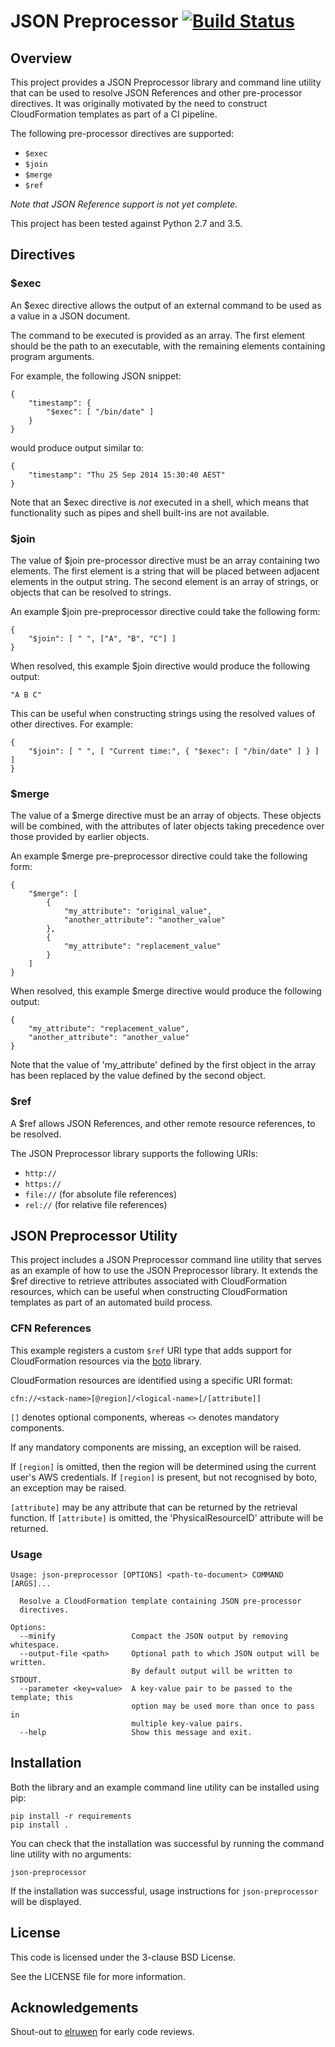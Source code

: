 # JSON Preprocessor [![Build Status](https://travis-ci.org/tristanpenman/json-preprocessor.svg)](https://travis-ci.org/tristanpenman/json-preprocessor)

## Overview

This project provides a JSON Preprocessor library and command line utility that
can be used to resolve JSON References and other pre-processor directives. It
was originally motivated by the need to construct CloudFormation templates as
part of a CI pipeline.

The following pre-processor directives are supported:

* ```$exec```
* ```$join```
* ```$merge```
* ```$ref```

*Note that JSON Reference support is not yet complete.*

This project has been tested against Python 2.7 and 3.5.

## Directives

### $exec

An $exec directive allows the output of an external command to be used as a
value in a JSON document.

The command to be executed is provided as an array. The first element should
be the path to an executable, with the remaining elements containing program
arguments.

For example, the following JSON snippet:

    {
        "timestamp": {
            "$exec": [ "/bin/date" ]
        }
    }

would produce output similar to:

    {
        "timestamp": "Thu 25 Sep 2014 15:30:40 AEST"
    }

Note that an $exec directive is *not* executed in a shell, which means that
functionality such as pipes and shell built-ins are not available.

### $join

The value of $join pre-processor directive must be an array containing
two elements. The first element is a string that will be placed between
adjacent elements in the output string. The second element is an array
of strings, or objects that can be resolved to strings.

An example $join pre-preprocessor directive could take the following
form:

    {
        "$join": [ " ", ["A", "B", "C"] ]
    }

When resolved, this example $join directive would produce the
following output:

    "A B C"

This can be useful when constructing strings using the resolved values of
other directives. For example:

    {
        "$join": [ " ", [ "Current time:", { "$exec": [ "/bin/date" ] } ] ]
    }

### $merge

The value of a $merge directive must be an array of objects. These
objects will be combined, with the attributes of later objects taking
precedence over those provided by earlier objects.

An example $merge pre-preprocessor directive could take the following
form:

    {
        "$merge": [
            {
                "my_attribute": "original_value",
                "another_attribute": "another_value"
            },
            {
                "my_attribute": "replacement_value"
            }
        ]
    }

When resolved, this example $merge directive would produce the
following output:

    {
        "my_attribute": "replacement_value",
        "another_attribute": "another_value"
    }

Note that the value of 'my_attribute' defined by the first object in
the array has been replaced by the value defined by the second object.


### $ref

A $ref allows JSON References, and other remote resource references, to be
resolved.

The JSON Preprocessor library supports the following URIs:

* ```http://```
* ```https://```
* ```file://``` (for absolute file references)
* ```rel://``` (for relative file references)

## JSON Preprocessor Utility

This project includes a JSON Preprocessor command line utility that serves as
an example of how to use the JSON Preprocessor library. It extends the $ref
directive to retrieve attributes associated with CloudFormation resources,
which can be useful when constructing CloudFormation templates as part of an
automated build process.

### CFN References

This example registers a custom ```$ref``` URI type that adds support for
CloudFormation resources via the [boto](https://github.com/boto/boto) library.

CloudFormation resources are identified using a specific URI format:

    cfn://<stack-name>[@region]/<logical-name>[/[attribute]]

```[]``` denotes optional components, whereas ```<>``` denotes mandatory
components.

If any mandatory components are missing, an exception will be raised.

If ```[region]``` is omitted, then the region will be determined using the
current user's AWS credentials. If ```[region]``` is present, but not
recognised by boto, an exception may be raised.

```[attribute]``` may be any attribute that can be returned by the retrieval
function. If ```[attribute]``` is omitted, the 'PhysicalResourceID' attribute
will be returned.

### Usage

    Usage: json-preprocessor [OPTIONS] <path-to-document> COMMAND [ARGS]...

      Resolve a CloudFormation template containing JSON pre-processor
      directives.

    Options:
      --minify                 Compact the JSON output by removing whitespace.
      --output-file <path>     Optional path to which JSON output will be written.
                               By default output will be written to STDOUT.
      --parameter <key=value>  A key-value pair to be passed to the template; this
                               option may be used more than once to pass in
                               multiple key-value pairs.
      --help                   Show this message and exit.

## Installation

Both the library and an example command line utility can be installed using pip:

    pip install -r requirements
    pip install .

You can check that the installation was successful by running the command line
utility with no arguments:

    json-preprocessor

If the installation was successful, usage instructions for `json-preprocessor`
will be displayed.

## License

This code is licensed under the 3-clause BSD License.

See the LICENSE file for more information.

## Acknowledgements

Shout-out to [elruwen](https://github.com/elruwen) for early code reviews.
